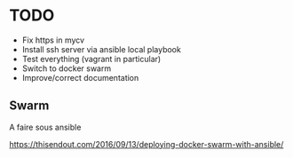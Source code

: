 # TODO

- Fix https in mycv
- Install ssh server via ansible local playbook
- Test everything (vagrant in particular)
- Switch to docker swarm
- Improve/correct documentation

## Swarm

A faire sous ansible

https://thisendout.com/2016/09/13/deploying-docker-swarm-with-ansible/
